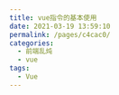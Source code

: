 ```yaml
---
title: vue指令的基本使用
date: 2021-03-19 13:59:10
permalink: /pages/c4cac0/
categories:
  - 前端乱炖
  - vue
tags:
  - Vue
---
```

